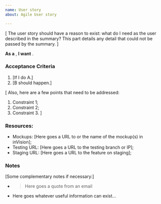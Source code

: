 ```yaml
---
name: User story
about: Agile User story

---
```


[
The user story should have a reason to exist: what do I need as the user described in the summary?
This part details any detail that could not be passed by the summary.
]

**As a**   ,
**I want**  .

### Acceptance Criteria

1. [If I do A.]
1. [B should happen.]

[
Also, here are a few points that need to be addressed:

1. Constraint 1;
1. Constraint 2;
1. Constraint 3.
]


### Resources:

* Mockups: [Here goes a URL to or the name of the mockup(s) in inVision];
* Testing URL: [Here goes a URL to the testing branch or IP];
* Staging URL: [Here goes a URL to the feature on staging];


### Notes

[Some complementary notes if necessary:]

* > Here goes a quote from an email
* Here goes whatever useful information can exist…
